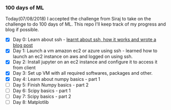 ### 100 days of ML

Today(07/08/2018) I accepted the challenge from Siraj to take on the challenge to do 100 days of ML. This repo I'll keep track of my progress and blog if possible.

- [x] Day 0: Learn about ssh - [learnt about ssh, how it works and wrote a blog post](https://blog.alltechconsidered.com/ssh-intro)
- [x] Day 1: Launch a vm amazon ec2 or azure using ssh - learned how to launch an ec2 instance on aws and logged on using ssh.
- [x] Day 2: Install jupyter on an ec2 instance and configure it to access it from client
- [x] Day 3: Set up VM with all required softwares, packages and other.
- [x] Day 4: Learn about numpy basics - part 1
- [ ] Day 5: Finish Numpy basics - part 2
- [ ] Day 6: Scipy basics - part 1
- [ ] Day 7: Scipy basics - part 2
- [ ] Day 8: Matplotlib